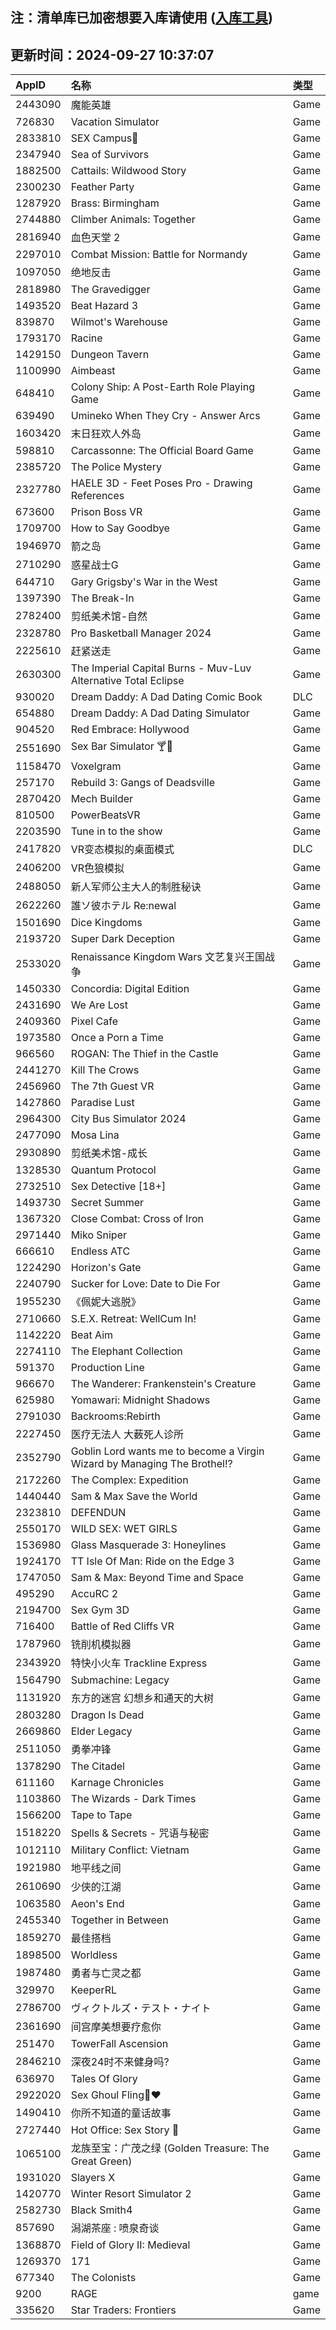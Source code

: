 ## 注：清单库已加密想要入库请使用 ([入库工具](https://github.com/BlankTMing/ManifestAutoUpdate/releases))

## 更新时间：2024-09-27 10:37:07
| AppID | 名称 | 类型  |
| :-------------------- | :----------------------------- | :----------- |
| 2443090 | 魔能英雄| Game |
| 726830 | Vacation Simulator| Game |
| 2833810 | SEX Campus🔞| Game |
| 2347940 | Sea of Survivors| Game |
| 1882500 | Cattails: Wildwood Story| Game |
| 2300230 | Feather Party| Game |
| 1287920 | Brass: Birmingham| Game |
| 2744880 | Climber Animals: Together| Game |
| 2816940 | 血色天堂 2| Game |
| 2297010 | Combat Mission: Battle for Normandy| Game |
| 1097050 | 绝地反击| Game |
| 2818980 | The Gravedigger| Game |
| 1493520 | Beat Hazard 3| Game |
| 839870 | Wilmot's Warehouse| Game |
| 1793170 | Racine| Game |
| 1429150 | Dungeon Tavern| Game |
| 1100990 | Aimbeast| Game |
| 648410 | Colony Ship: A Post-Earth Role Playing Game| Game |
| 639490 | Umineko When They Cry - Answer Arcs| Game |
| 1603420 | 末日狂欢人外岛| Game |
| 598810 | Carcassonne: The Official Board Game| Game |
| 2385720 | The Police Mystery| Game |
| 2327780 | HAELE 3D - Feet Poses Pro - Drawing References| Game |
| 673600 | Prison Boss VR| Game |
| 1709700 | How to Say Goodbye| Game |
| 1946970 | 箭之岛| Game |
| 2710290 | 惑星战士G| Game |
| 644710 | Gary Grigsby's War in the West| Game |
| 1397390 | The Break-In| Game |
| 2782400 | 剪纸美术馆-自然| Game |
| 2328780 | Pro Basketball Manager 2024| Game |
| 2225610 | 赶紧送走| Game |
| 2630300 | The Imperial Capital Burns - Muv-Luv Alternative Total Eclipse| Game |
| 930020 | Dream Daddy: A Dad Dating Comic Book| DLC |
| 654880 | Dream Daddy: A Dad Dating Simulator| Game |
| 904520 | Red Embrace: Hollywood| Game |
| 2551690 | Sex Bar Simulator 🍸🔞| Game |
| 1158470 | Voxelgram| Game |
| 257170 | Rebuild 3: Gangs of Deadsville| Game |
| 2870420 | Mech Builder| Game |
| 810500 | PowerBeatsVR| Game |
| 2203590 | Tune in to the show| Game |
| 2417820 | VR变态模拟的桌面模式| DLC |
| 2406200 | VR色狼模拟| Game |
| 2488050 | 新人军师公主大人的制胜秘诀| Game |
| 2622260 | 誰ソ彼ホテル Re:newal| Game |
| 1501690 | Dice Kingdoms| Game |
| 2193720 | Super Dark Deception| Game |
| 2533020 | Renaissance Kingdom Wars 文艺复兴王国战争| Game |
| 1450330 | Concordia: Digital Edition| Game |
| 2431690 | We Are Lost| Game |
| 2409360 | Pixel Cafe| Game |
| 1973580 | Once a Porn a Time| Game |
| 966560 | ROGAN: The Thief in the Castle| Game |
| 2441270 | Kill The Crows| Game |
| 2456960 | The 7th Guest VR| Game |
| 1427860 | Paradise Lust| Game |
| 2964300 | City Bus Simulator 2024| Game |
| 2477090 | Mosa Lina| Game |
| 2930890 | 剪纸美术馆-成长| Game |
| 1328530 | Quantum Protocol| Game |
| 2732510 | Sex Detective [18+]| Game |
| 1493730 | Secret Summer| Game |
| 1367320 | Close Combat: Cross of Iron| Game |
| 2971440 | Miko Sniper| Game |
| 666610 | Endless ATC| Game |
| 1224290 | Horizon's Gate| Game |
| 2240790 | Sucker for Love: Date to Die For| Game |
| 1955230 | 《佩妮大逃脱》| Game |
| 2710660 | S.E.X. Retreat: WellCum In!| Game |
| 1142220 | Beat Aim| Game |
| 2274110 | The Elephant Collection| Game |
| 591370 | Production Line| Game |
| 966670 | The Wanderer: Frankenstein's Creature| Game |
| 625980 | Yomawari: Midnight Shadows| Game |
| 2791030 | Backrooms:Rebirth| Game |
| 2227450 | 医疗无法人 大薮死人诊所| Game |
| 2352790 | Goblin Lord wants me to become a Virgin Wizard by Managing The Brothel!?| Game |
| 2172260 | The Complex: Expedition| Game |
| 1440440 | Sam & Max Save the World| Game |
| 2323810 | DEFENDUN| Game |
| 2550170 | WILD SEX: WET GIRLS| Game |
| 1536980 | Glass Masquerade 3: Honeylines| Game |
| 1924170 | TT Isle Of Man: Ride on the Edge 3| Game |
| 1747050 | Sam & Max: Beyond Time and Space| Game |
| 495290 | AccuRC 2| Game |
| 2194700 | Sex Gym 3D| Game |
| 716400 | Battle of Red Cliffs VR| Game |
| 1787960 | 铣削机模拟器| Game |
| 2343920 | 特快小火车 Trackline Express| Game |
| 1564790 | Submachine: Legacy| Game |
| 1131920 | 东方的迷宫 幻想乡和通天的大树| Game |
| 2803280 | Dragon Is Dead| Game |
| 2669860 | Elder Legacy| Game |
| 2511050 | 勇拳冲锋| Game |
| 1378290 | The Citadel| Game |
| 611160 | Karnage Chronicles| Game |
| 1103860 | The Wizards - Dark Times| Game |
| 1566200 | Tape to Tape| Game |
| 1518220 | Spells & Secrets - 咒语与秘密| Game |
| 1012110 | Military Conflict: Vietnam| Game |
| 1921980 | 地平线之间| Game |
| 2610690 | 少侠的江湖| Game |
| 1063580 | Aeon's End| Game |
| 2455340 | Together in Between| Game |
| 1859270 | 最佳搭档| Game |
| 1898500 | Worldless| Game |
| 1987480 | 勇者与亡灵之都| Game |
| 329970 | KeeperRL| Game |
| 2786700 | ヴィクトルズ・テスト・ナイト| Game |
| 2361690 | 间宫摩美想要疗愈你| Game |
| 251470 | TowerFall Ascension| Game |
| 2846210 | 深夜24时不来健身吗?| Game |
| 636970 | Tales Of Glory| Game |
| 2922020 | Sex Ghoul Fling🧟❤️| Game |
| 1490410 | 你所不知道的童话故事| Game |
| 2727440 | Hot Office: Sex Story 🔞| Game |
| 1065100 | 龙族至宝：广茂之绿 (Golden Treasure: The Great Green)| Game |
| 1931020 | Slayers X| Game |
| 1420770 | Winter Resort Simulator 2| Game |
| 2582730 | Black Smith4| Game |
| 857690 | 潟湖茶座 : 喷泉奇谈| Game |
| 1368870 | Field of Glory II: Medieval| Game |
| 1269370 | 171| Game |
| 677340 | The Colonists| Game |
| 9200 | RAGE| game |
| 335620 | Star Traders: Frontiers| Game |
